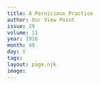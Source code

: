```yaml
---
title: A Pernicious Practice
author: Our View Point
issue: 29
volume: 11
year: 1916
month: 49
day: V
tags:
layout: page.njk
image:
---
```


